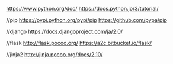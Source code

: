
https://www.python.org/doc/
https://docs.python.jp/3/tutorial/

//pip
https://pypi.python.org/pypi/pip
https://github.com/pypa/pip

//django
https://docs.djangoproject.com/ja/2.0/


//flask
http://flask.pocoo.org/
https://a2c.bitbucket.io/flask/

//jinja2
http://jinja.pocoo.org/docs/2.10/



